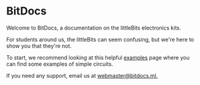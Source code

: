 # BitDocs

Welcome to BitDocs, a documentation on the littleBits electronics kits.

For students around us, the littleBits can seem confusing, but we're here to show you that they're not.

To start, we recommend looking at this helpful [examples](https://inventtolearn.com/littlebitsall.pdf) page where you can find some examples of simple circuits.

If you need any support, email us at <webmaster@bitdocs.ml>[.](https://www.youtube.com/watch?v=dQw4w9WgXcQ)
